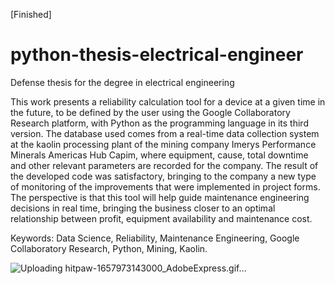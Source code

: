 [Finished]

# python-thesis-electrical-engineer
Defense thesis for the degree in electrical engineering

This work presents a reliability calculation tool for a device at a given time in the future, to be defined by the user using the Google Collaboratory Research platform, with Python as the programming  language in its third version. The database used comes from a real-time data collection system at the kaolin processing plant of the mining company Imerys Performance Minerals Americas Hub Capim, where equipment, cause, total downtime and other relevant parameters are recorded for the company. The result of the developed code was satisfactory, bringing to the company a new type of monitoring of the improvements that were implemented in project forms. The perspective is that this tool will help guide maintenance engineering decisions in real time, bringing the business closer to an optimal relationship between profit, equipment availability and maintenance cost.

Keywords: Data Science, Reliability, Maintenance Engineering, Google Collaboratory Research, Python, Mining, Kaolin.

![Uploading hitpaw-1657973143000_AdobeExpress.gif…]()
